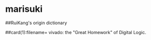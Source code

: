 # marisuki

##RuiKang's origin dictionary
</br>

##card(1):filename= vivado: the "Great Homework" of Digital Logic.
